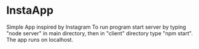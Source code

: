 # InstaApp
 Simple App inspired by Instagram 
To run program start server by typing "node server" in main directory, then in "client" directory type "npm start". The app runs on localhost.
